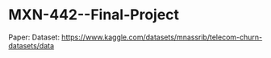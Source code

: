 # MXN-442--Final-Project

Paper: 
Dataset: https://www.kaggle.com/datasets/mnassrib/telecom-churn-datasets/data
